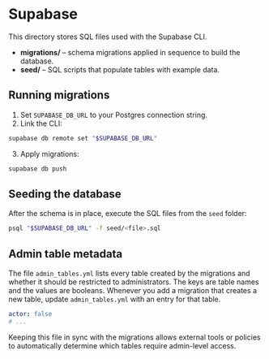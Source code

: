 # Supabase

This directory stores SQL files used with the Supabase CLI.

- **migrations/** – schema migrations applied in sequence to build the database.
- **seed/** – SQL scripts that populate tables with example data.

## Running migrations

1. Set `SUPABASE_DB_URL` to your Postgres connection string.
2. Link the CLI:

```bash
supabase db remote set "$SUPABASE_DB_URL"
```

3. Apply migrations:

```bash
supabase db push
```

## Seeding the database

After the schema is in place, execute the SQL files from the `seed` folder:

```bash
psql "$SUPABASE_DB_URL" -f seed/<file>.sql
```


<!-- create table metadata configuration -->
## Admin table metadata

The file `admin_tables.yml` lists every table created by the migrations and whether it should be restricted to administrators. The keys are table names and the values are booleans. Whenever you add a migration that creates a new table, update `admin_tables.yml` with an entry for that table.

```yaml
actor: false
# ...
```

Keeping this file in sync with the migrations allows external tools or policies to automatically determine which tables require admin-level access.
